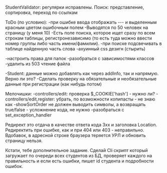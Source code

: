 StudentValidator: регулярки исправлены. Поиск: представление, сортировка, переход по ссылкам

ToDo (по условию):
-при ошибке ввода отображать --- и выделенным красным цветом ошибочным полем
-Выводятся по 50 человек на страницу (у меня 10)
-Есть поле поиска, которое ищет сразу по всем строкам таблицы, регистронезависимо (то есть туда можно ввести номер группы либо часть имени/фамилии).
-при поиске подсвечивать в таблице найденную часть слова
-ахуинный css дезигн (стырить)



-настроить права для папок 
-разобраться с зависимостями классов
-удалить из 503 чтение файла



-Student: данные можно добавлять как через addInfo, так и напрямую. Верно ли это?
-Сделать проверку на обязательные и необязательные данные при регистрации (как нибудь потом)


Мелочишки:
-controllers/edit: проверка $_COOKIE['hash'] - нужно ли?
-controllers/edit,register: убрать, по возможности копипасты - не знаю как
-showSortOrder не должен выводить символы, а возвращать true/false - усложнение кода, не нужно
-разобраться с set_exception_handler

Редирект это отдача в качестве ответа кода 3xx и заголовка Location. Редиректить при ошибке, как и при 404 или 403 - неправильно. Вдобавок, в адресной строке браузера теряется УРЛ и обновить страницу нельзя.


Кстати, тебе дополнительное задание. Сделай Cli скрипт который загружает по очереди всех студентов из БД, проверяет каждого на правильность и если есть ошибки, пишет id студента и подробности ошибок.